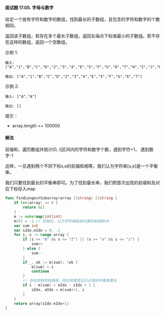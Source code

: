 #### 面试题 17.05.  字母与数字
给定一个放有字符和数字的数组，找到最长的子数组，且包含的字符和数字的个数相同。

返回该子数组，若存在多个最长子数组，返回左端点下标值最小的子数组。若不存在这样的数组，返回一个空数组。

示例 1:
```
输入: ["A","1","B","C","D","2","3","4","E","5","F","G","6","7","H","I","J","K","L","M"]

输出: ["A","1","B","C","D","2","3","4","E","5","F","G","6","7"]
```
示例 2:
```
输入: ["A","A"]

输出: []
```
提示：
- array.length <= 100000

#### 解法
前缀和，遍历数组并统计[0, i]区间内的字符和数字个数，遇到字符+1， 遇到数字-1

这样，一旦遇到两个不同下标s,e的前缀和相等，我们认为字符串[s,e]是一个平衡串。

我们只要找到最长的平衡串即可。为了找到最长串，我们把首次出现的前缀和及对应下标存入map

```go
func findLongestSubarray(array []string) []string {
    if len(array) == 0 {
        return nil
    }
    m := make(map[int]int)
    m[0] = -1 // 初始化，认为字符串起始位置的前缀和=0
    var sum int
    var sIdx,eIdx = 0, -1
    for i, s := range array {
        if (s >= "A" && s <= "Z") || (s >= "a" && s <= "z") {
            sum++
        } else {
            sum--
        }
        if _, ok := m[sum]; !ok {
            m[sum] = i
            continue
        }
        // 存在同样的前缀和，则比较是否比已记录的平衡串更长
        if i - m[sum] > eIdx - sIdx + 1 {
            sIdx, eIdx = m[sum]+1, i
        }
    }
    return array[sIdx:eIdx+1]
}
```
